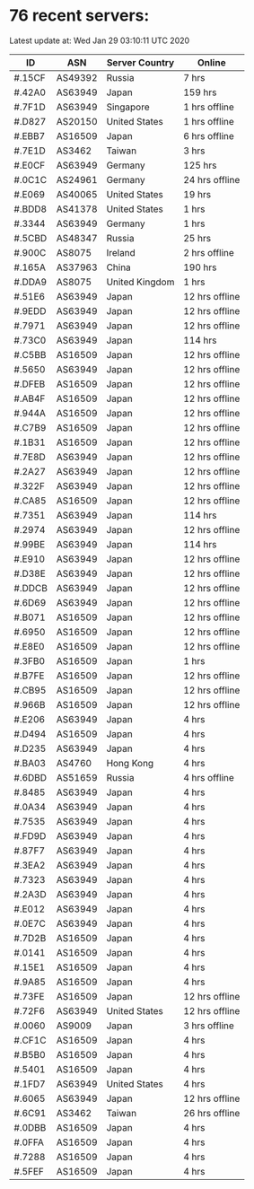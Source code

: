 # 76 recent servers:

Latest update at: Wed Jan 29 03:10:11 UTC 2020

| ID | ASN | Server Country | Online |
| -- | --- | -------------- | ------ |
| #.15CF | AS49392 | Russia | 7 hrs |
| #.42A0 | AS63949 | Japan | 159 hrs |
| #.7F1D | AS63949 | Singapore | 1 hrs offline |
| #.D827 | AS20150 | United States | 1 hrs offline |
| #.EBB7 | AS16509 | Japan | 6 hrs offline |
| #.7E1D | AS3462 | Taiwan | 3 hrs |
| #.E0CF | AS63949 | Germany | 125 hrs |
| #.0C1C | AS24961 | Germany | 24 hrs offline |
| #.E069 | AS40065 | United States | 19 hrs |
| #.BDD8 | AS41378 | United States | 1 hrs |
| #.3344 | AS63949 | Germany | 1 hrs |
| #.5CBD | AS48347 | Russia | 25 hrs |
| #.900C | AS8075 | Ireland | 2 hrs offline |
| #.165A | AS37963 | China | 190 hrs |
| #.DDA9 | AS8075 | United Kingdom | 1 hrs |
| #.51E6 | AS63949 | Japan | 12 hrs offline |
| #.9EDD | AS63949 | Japan | 12 hrs offline |
| #.7971 | AS63949 | Japan | 12 hrs offline |
| #.73C0 | AS63949 | Japan | 114 hrs |
| #.C5BB | AS16509 | Japan | 12 hrs offline |
| #.5650 | AS63949 | Japan | 12 hrs offline |
| #.DFEB | AS16509 | Japan | 12 hrs offline |
| #.AB4F | AS16509 | Japan | 12 hrs offline |
| #.944A | AS16509 | Japan | 12 hrs offline |
| #.C7B9 | AS16509 | Japan | 12 hrs offline |
| #.1B31 | AS16509 | Japan | 12 hrs offline |
| #.7E8D | AS63949 | Japan | 12 hrs offline |
| #.2A27 | AS63949 | Japan | 12 hrs offline |
| #.322F | AS63949 | Japan | 12 hrs offline |
| #.CA85 | AS16509 | Japan | 12 hrs offline |
| #.7351 | AS63949 | Japan | 114 hrs |
| #.2974 | AS63949 | Japan | 12 hrs offline |
| #.99BE | AS63949 | Japan | 114 hrs |
| #.E910 | AS63949 | Japan | 12 hrs offline |
| #.D38E | AS63949 | Japan | 12 hrs offline |
| #.DDCB | AS63949 | Japan | 12 hrs offline |
| #.6D69 | AS63949 | Japan | 12 hrs offline |
| #.B071 | AS16509 | Japan | 12 hrs offline |
| #.6950 | AS16509 | Japan | 12 hrs offline |
| #.E8E0 | AS16509 | Japan | 12 hrs offline |
| #.3FB0 | AS16509 | Japan | 1 hrs |
| #.B7FE | AS16509 | Japan | 12 hrs offline |
| #.CB95 | AS16509 | Japan | 12 hrs offline |
| #.966B | AS16509 | Japan | 12 hrs offline |
| #.E206 | AS63949 | Japan | 4 hrs |
| #.D494 | AS16509 | Japan | 4 hrs |
| #.D235 | AS63949 | Japan | 4 hrs |
| #.BA03 | AS4760 | Hong Kong | 4 hrs |
| #.6DBD | AS51659 | Russia | 4 hrs offline |
| #.8485 | AS63949 | Japan | 4 hrs |
| #.0A34 | AS63949 | Japan | 4 hrs |
| #.7535 | AS63949 | Japan | 4 hrs |
| #.FD9D | AS63949 | Japan | 4 hrs |
| #.87F7 | AS63949 | Japan | 4 hrs |
| #.3EA2 | AS63949 | Japan | 4 hrs |
| #.7323 | AS63949 | Japan | 4 hrs |
| #.2A3D | AS63949 | Japan | 4 hrs |
| #.E012 | AS63949 | Japan | 4 hrs |
| #.0E7C | AS63949 | Japan | 4 hrs |
| #.7D2B | AS16509 | Japan | 4 hrs |
| #.0141 | AS16509 | Japan | 4 hrs |
| #.15E1 | AS16509 | Japan | 4 hrs |
| #.9A85 | AS16509 | Japan | 4 hrs |
| #.73FE | AS16509 | Japan | 12 hrs offline |
| #.72F6 | AS63949 | United States | 12 hrs offline |
| #.0060 | AS9009 | Japan | 3 hrs offline |
| #.CF1C | AS16509 | Japan | 4 hrs |
| #.B5B0 | AS16509 | Japan | 4 hrs |
| #.5401 | AS16509 | Japan | 4 hrs |
| #.1FD7 | AS63949 | United States | 4 hrs |
| #.6065 | AS63949 | Japan | 12 hrs offline |
| #.6C91 | AS3462 | Taiwan | 26 hrs offline |
| #.0DBB | AS16509 | Japan | 4 hrs |
| #.0FFA | AS16509 | Japan | 4 hrs |
| #.7288 | AS16509 | Japan | 4 hrs |
| #.5FEF | AS16509 | Japan | 4 hrs |

